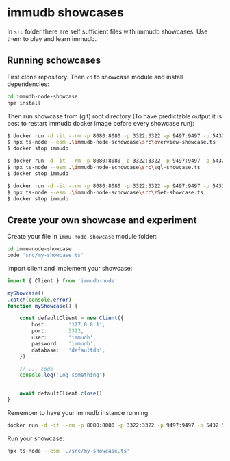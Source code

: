 
# immudb showcases

In `src` folder there are self sufficient files with immudb showcases.
Use them to play and learn immudb.


## Running schowcases

First clone repository. Then `cd` to showcase module and install dependencies:

```sh
cd immudb-node-showcase
npm install
```




Then run showcase from (git) root directory (To have predictable output it is
best to restart immudb docker image before every showcase run):

```sh
$ docker run -d -it --rm -p 8080:8080 -p 3322:3322 -p 9497:9497 -p 5432:5432 --name immudb codenotary/immudb:1.3.2
$ npx ts-node --esm .\immudb-node-schowcase\src\overview-showcase.ts
$ docker stop immudb
```

```sh
$ docker run -d -it --rm -p 8080:8080 -p 3322:3322 -p 9497:9497 -p 5432:5432 --name immudb codenotary/immudb:1.3.2
$ npx ts-node --esm .\immudb-node-schowcase\src\sql-showcase.ts
$ docker stop immudb
```

```sh
$ docker run -d -it --rm -p 8080:8080 -p 3322:3322 -p 9497:9497 -p 5432:5432 --name immudb codenotary/immudb:1.3.2
$ npx ts-node --esm .\immudb-node-schowcase\src\zSet-showcase.ts
$ docker stop immudb
```



## Create your own showcase and experiment


Create your file in `immu-node-showcase` module folder:

```sh
cd immu-node-showcase
code 'src/my-showcase.ts'
```

Import client and implement your showcase:

```ts
import { Client } from 'immudb-node'

myShowcase()
.catch(console.error)
function myShowcase() {

    const defaultClient = new Client({
        host:       '127.0.0.1',
        port:       3322,
        user:       'immudb',
        password:   'immudb',
        database:   'defaultdb',
    })

    // ... code
    console.log('Log something')


    await defaultClient.close()
}
```

Remember to have your immudb instance running:

```sh
docker run -d -it --rm -p 8080:8080 -p 3322:3322 -p 9497:9497 -p 5432:5432 --name immudb codenotary/immudb:1.3.2
```


Run your showcase:

```sh
npx ts-node --esm './src/my-showcase.ts'
```
